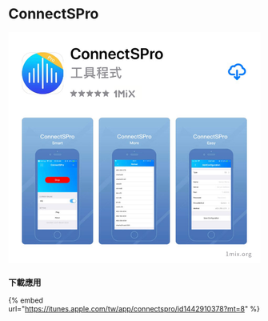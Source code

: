 # ConnectSPro

![](../../.gitbook/assets/app_connectspro.png)

### 下載應用

{% embed url="https://itunes.apple.com/tw/app/connectspro/id1442910378?mt=8" %}





